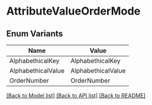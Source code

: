 # AttributeValueOrderMode

## Enum Variants

| Name | Value |
|---- | -----|
| AlphabethicalKey | AlphabethicalKey |
| AlphabethicalValue | AlphabethicalValue |
| OrderNumber | OrderNumber |


[[Back to Model list]](../README.md#documentation-for-models) [[Back to API list]](../README.md#documentation-for-api-endpoints) [[Back to README]](../README.md)


